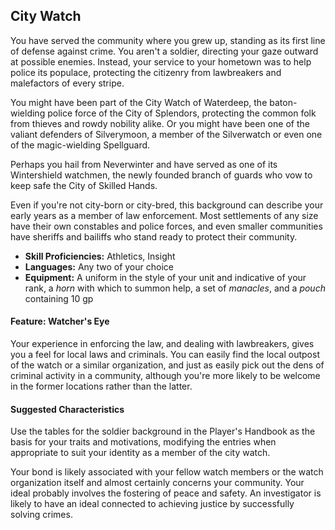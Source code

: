 ## City Watch

You have served the community where you grew up, standing as its first line of defense against crime. You aren't a soldier, directing your gaze outward at possible enemies. Instead, your service to your hometown was to help police its populace, protecting the citizenry from lawbreakers and malefactors of every stripe.

You might have been part of the City Watch of Waterdeep, the baton-wielding police force of the City of Splendors, protecting the common folk from thieves and rowdy nobility alike. Or you might have been one of the valiant defenders of Silverymoon, a member of the Silverwatch or even one of the magic-wielding Spellguard.

Perhaps you hail from Neverwinter and have served as one of its Wintershield watchmen, the newly founded branch of guards who vow to keep safe the City of Skilled Hands.

Even if you're not city-born or city-bred, this background can describe your early years as a member of law enforcement. Most settlements of any size have their own constables and police forces, and even smaller communities have sheriffs and bailiffs who stand ready to protect their community.

- **Skill Proficiencies:** Athletics, Insight
- **Languages:** Any two of your choice
- **Equipment:** A uniform in the style of your unit and indicative of your rank, a *horn* with which to summon help, a set of *manacles*, and a *pouch* containing 10 gp

#### Feature: Watcher's Eye

Your experience in enforcing the law, and dealing with lawbreakers, gives you a feel for local laws and criminals. You can easily find the local outpost of the watch or a similar organization, and just as easily pick out the dens of criminal activity in a community, although you're more likely to be welcome in the former locations rather than the latter.

#### Suggested Characteristics

Use the tables for the soldier background in the Player's Handbook as the basis for your traits and motivations, modifying the entries when appropriate to suit your identity as a member of the city watch.

Your bond is likely associated with your fellow watch members or the watch organization itself and almost certainly concerns your community. Your ideal probably involves the fostering of peace and safety. An investigator is likely to have an ideal connected to achieving justice by successfully solving crimes.